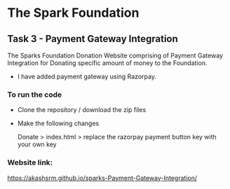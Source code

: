# The Spark Foundation
## Task 3 - Payment Gateway Integration
The Sparks Foundation Donation Website comprising of Payment Gateway Integration for Donating specific amount of money to the Foundation.
- I have added payment gateway using Razorpay.
### To run the code
- Clone the repository / download the zip files
- Make the following changes

   Donate > index.html > replace the razorpay payment button key with your own key
   
### Website link: 

https://akashsrm.github.io/sparks-Payment-Gateway-Integration/


